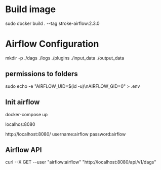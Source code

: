 

# Build image
sudo docker build . --tag stroke-airflow:2.3.0

# Airflow Configuration

mkdir -p ./dags ./logs ./plugins ./input_data ./output_data

## permissions to folders
sudo echo -e "AIRFLOW_UID=$(id -u)\nAIRFLOW_GID=0" > .env

## Init airflow
docker-compose up

localhos:8080

http://localhost:8080/
username:airflow
password:airflow

## Airflow API
curl --X GET --user "airflow:airflow" "http://localhost:8080/api/v1/dags"